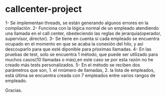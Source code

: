 # callcenter-project

1- Se implementan threads, se están generando algunos errores en la compilación.
2- Funciona con la lógica normal de un empleado atendiendo una llamada en el call center, obedeciendo las reglas de jerarquía(operador, supervisor, director).
3- Se tiene en cuenta si cada empleado se encuentra ocupado en el momento en que se acaba la conexión del hilo, y así descouparlo para que esté diponible para pŕoximas llamadas.
4- En las pruebas de test, solo se encuentra 1 método, que puede ser utilizado para muchos casos(10 llamadas o más),en este caso se por esta razón no he creado más tests personalizados.
5- En el método se reciben dos parámetros que son, 1. el nnúmero de llamadas, 2. la lista de empleados, está última se encuentra creada con 7 empleados entre varios rangos de empleado. 





Gracias.
